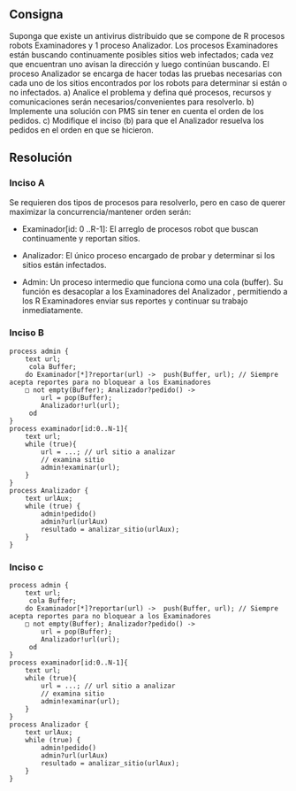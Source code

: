## Consigna

Suponga que existe un antivirus distribuido que se compone de R procesos robots
Examinadores y 1 proceso Analizador. Los procesos Examinadores están buscando
continuamente posibles sitios web infectados; cada vez que encuentran uno avisan la
dirección y luego continúan buscando. El proceso Analizador se encarga de hacer todas las
pruebas necesarias con cada uno de los sitios encontrados por los robots para determinar si
están o no infectados.
a) Analice el problema y defina qué procesos, recursos y comunicaciones serán
necesarios/convenientes para resolverlo.
b) Implemente una solución con PMS sin tener en cuenta el orden de los pedidos.
c) Modifique el inciso (b) para que el Analizador resuelva los pedidos en el orden
en que se hicieron.

## Resolución

### Inciso A

Se requieren dos tipos de procesos para resolverlo, pero en caso de querer maximizar la concurrencia/mantener orden serán:

- Examinador[id: 0 ..R-1]: El arreglo de procesos robot que buscan continuamente y reportan sitios.

- Analizador: El único proceso encargado de probar y determinar si los sitios están infectados.

- Admin: Un proceso intermedio que funciona como una cola (buffer). Su función es desacoplar a los Examinadores del Analizador , permitiendo a los R Examinadores enviar sus reportes y continuar su trabajo inmediatamente.



### Inciso B

```
process admin {
    text url;
     cola Buffer; 
    do Examinador[*]?reportar(url) ->  push(Buffer, url); // Siempre acepta reportes para no bloquear a los Examinadores
    □ not empty(Buffer); Analizador?pedido() -> 
        url = pop(Buffer);
        Analizador!url(url); 
     od
}
process examinador[id:0..N-1]{
    text url;
    while (true){
        url = ...; // url sitio a analizar
        // examina sitio
        admin!examinar(url);
    }
}
process Analizador {
    text urlAux;
    while (true) {
        admin!pedido()
        admin?url(urlAux)
        resultado = analizar_sitio(urlAux); 
    }
}
```
### Inciso c

```
process admin {
    text url;
     cola Buffer; 
    do Examinador[*]?reportar(url) ->  push(Buffer, url); // Siempre acepta reportes para no bloquear a los Examinadores
    □ not empty(Buffer); Analizador?pedido() -> 
        url = pop(Buffer);
        Analizador!url(url); 
     od
}
process examinador[id:0..N-1]{
    text url;
    while (true){
        url = ...; // url sitio a analizar
        // examina sitio
        admin!examinar(url);
    }
}
process Analizador {
    text urlAux;
    while (true) {
        admin!pedido()
        admin?url(urlAux)
        resultado = analizar_sitio(urlAux); 
    }
}
```